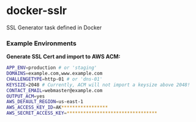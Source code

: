 # docker-sslr
SSL Generator task defined in Docker


### Example Environments

**Generate SSL Cert and import to AWS ACM:**
```bash
APP_ENV=production # or 'staging'
DOMAINS=example.com,www.example.com
CHALLENGETYPE=http-01 # or 'dns-01'
KEYSIZE=2048 # Currently, ACM will not import a keysize above 2048!
CONTACT_EMAIL=webmaster@example.com
OUTPUT_ACM=yes
AWS_DEFAULT_REGION=us-east-1
AWS_ACCESS_KEY_ID=AK*****************
AWS_SECRET_ACCESS_KEY=*********************************
```
